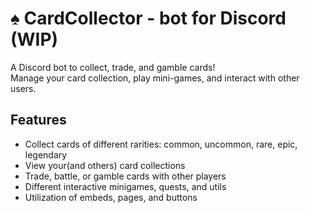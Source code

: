 # ♠️ CardCollector - bot for Discord (WIP)

A Discord bot to collect, trade, and gamble cards!  
Manage your card collection, play mini-games, and interact with other users.

## Features

- Collect cards of different rarities: common, uncommon, rare, epic, legendary
- View your(and others) card collections
- Trade, battle, or gamble cards with other players
- Different interactive minigames, quests, and utils
- Utilization of embeds, pages, and buttons


